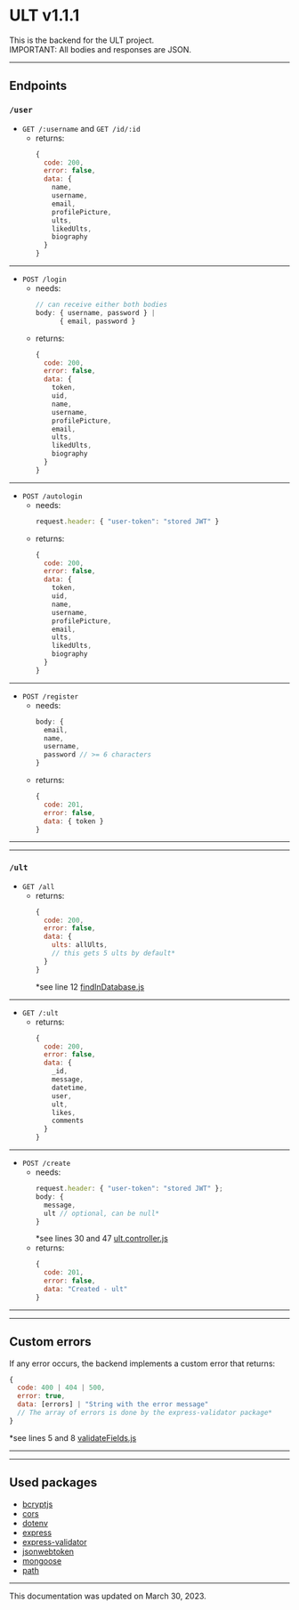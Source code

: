 # ULT v1.1.1
This is the backend for the ULT project.\
IMPORTANT: All bodies and responses are JSON.

---
## Endpoints
### `/user`
- `GET /:username` and `GET /id/:id`
  - returns:
    ```javascript
    {
      code: 200,
      error: false,
      data: {
        name,
        username,
        email,
        profilePicture,
        ults,
        likedUlts,
        biography
      }
    }
    ```
---
- `POST /login`
  - needs:
    ```javascript
    // can receive either both bodies
    body: { username, password } |
          { email, password }
    ```
  - returns:
    ```javascript
    {
      code: 200,
      error: false,
      data: {
        token,
        uid,
        name,
        username,
        profilePicture,
        email,
        ults,
        likedUlts,
        biography
      }
    }
    ```
---
- `POST /autologin`
  - needs:
    ```javascript
    request.header: { "user-token": "stored JWT" }
    ```
  - returns:
    ```javascript
    {
      code: 200,
      error: false,
      data: {
        token,
        uid,
        name,
        username,
        profilePicture,
        email,
        ults,
        likedUlts,
        biography
      }
    }
    ```
---
- `POST /register`
  - needs:
    ```javascript
    body: {
      email,
      name,
      username,
      password // >= 6 characters
    }
    ```
  - returns:
    ```javascript
    {
      code: 201,
      error: false,
      data: { token }
    }
    ```
---
---
### `/ult`
- `GET /all`
  - returns:
    ```javascript
    {
      code: 200,
      error: false,
      data: {
        ults: allUlts,
        // this gets 5 ults by default*
      }
    }
    ```
    *see line 12 [findInDatabase.js](https://github.com/LovelyTardis/ult-backend/blob/main/database/helpers/findInDatabase.js)
---
- `GET /:ult`
  - returns:
    ```javascript
    {
      code: 200,
      error: false,
      data: {
        _id,
        message,
        datetime,
        user,
        ult,
        likes,
        comments
      }
    }
    ```
---
- `POST /create`
  - needs:
    ```javascript
    request.header: { "user-token": "stored JWT" };
    body: {
      message,
      ult // optional, can be null*
    }
    ```
    *see lines 30 and 47 [ult.controller.js](https://github.com/LovelyTardis/ult-backend/blob/main/controllers/ult.controller.js)
  - returns:
    ```javascript
    {
      code: 201,
      error: false,
      data: "Created - ult"
    }
    ```
---
---
## Custom errors
If any error occurs, the backend implements a custom error that returns:
```javascript
{
  code: 400 | 404 | 500,
  error: true,
  data: [errors] | "String with the error message"
  // The array of errors is done by the express-validator package*
}
```
*see lines 5 and 8 [validateFields.js](https://github.com/LovelyTardis/ult-backend/blob/main/middlewares/validators/validateFields.js)

---
---
## Used packages
- [bcryptjs](https://www.npmjs.com/package/bcryptjs)
- [cors](https://www.npmjs.com/package/cors)
- [dotenv](https://www.npmjs.com/package/dotenv)
- [express](https://www.npmjs.com/package/express)
- [express-validator](https://www.npmjs.com/package/express-validator)
- [jsonwebtoken](https://www.npmjs.com/package/jsonwebtoken)
- [mongoose](https://www.npmjs.com/package/mongoose)
- [path](https://www.npmjs.com/package/path)
---
This documentation was updated on March 30, 2023.